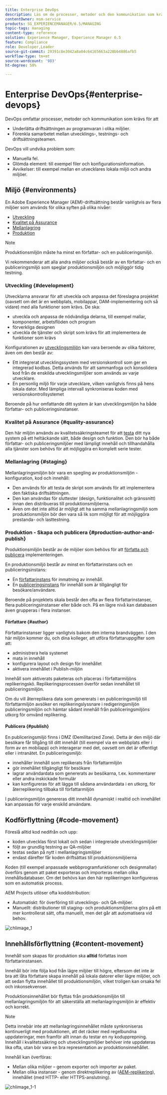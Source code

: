 ```yaml
---
title: Enterprise DevOps
description: Läs om de processer, metoder och den kommunikation som krävs för att underlätta driftsättningen och samarbetet.
contentOwner: msm-service
products: SG_EXPERIENCEMANAGER/6.5/MANAGING
topic-tags: managing
content-type: reference
solution: Experience Manager, Experience Manager 6.5
feature: Compliance
role: Developer,Leader
source-git-commit: 29391c8e3042a8a04c64165663a228bb4886afb5
workflow-type: tm+mt
source-wordcount: '983'
ht-degree: 58%

---
```


# Enterprise DevOps{#enterprise-devops}

DevOps omfattar processer, metoder och kommunikation som krävs för att

* Underlätta driftsättningen av programvaran i olika miljöer.
* Förenkla samarbetet mellan utvecklings-, testnings- och driftsättningsteamen.

DevOps vill undvika problem som:

* Manuella fel.
* Glömda element: till exempel filer och konfigurationsinformation.
* Avvikelser: till exempel mellan en utvecklares lokala miljö och andra miljöer.

## Miljö {#environments}

En Adobe Experience Manager (AEM)-driftsättning består vanligtvis av flera miljöer som används för olika syften på olika nivåer:

* [Utveckling](#development)
* [Kvalitet på Assurance](#quality-assurance)
* [Mellanlagring](#staging)
* [Produktion](#production-author-and-publish)

>[!NOTE]
>
>Produktionsmiljön måste ha minst en författar- och en publiceringsmiljö.
>
>Vi rekommenderar att alla andra miljöer också består av en författar- och en publiceringsmiljö som speglar produktionsmiljön och möjliggör tidig testning.

### Utveckling {#development}

Utvecklarna ansvarar för att utveckla och anpassa det föreslagna projektet (oavsett om det är en webbplats, mobilappar, DAM-implementering och så vidare) med alla funktioner som krävs. De ska:

* utveckla och anpassa de nödvändiga delarna, till exempel mallar, komponenter, arbetsflöden och program
* förverkliga designen
* utveckla de tjänster och skript som krävs för att implementera de funktioner som krävs

Konfigurationen av [utvecklingsmiljön](/help/sites-developing/best-practices.md) kan vara beroende av olika faktorer, även om den består av:

* Ett integrerat utvecklingssystem med versionskontroll som ger en integrerad kodbas. Detta används för att sammanfoga och konsolidera kod från de enskilda utvecklingsmiljöer som används av varje utvecklare.
* En personlig miljö för varje utvecklare, vilken vanligtvis finns på hens lokala dator. Med lämpliga intervall synkroniseras koden med versionskontrollsystemet

Beroende på hur omfattande ditt system är kan utvecklingsmiljön ha både författar- och publiceringsinstanser.

### Kvalitet på Assurance {#quality-assurance}

Den här miljön används av kvalitetssäkringsteamet för att [testa](/help/sites-developing/test-plan.md) ditt nya system på ett heltäckande sätt, både design och funktion. Den bör ha både författar- och publiceringsmiljöer med lämpligt innehåll och tillhandahålla alla tjänster som behövs för att möjliggöra en komplett serie tester.

### Mellanlagring {#staging}

Mellanlagringsmiljön bör vara en spegling av produktionsmiljön - konfiguration, kod och innehåll:

* Den används för att testa de skript som används för att implementera den faktiska driftsättningen.
* Den kan användas för sluttester (design, funktionalitet och gränssnitt) innan den distribueras till produktionsmiljöerna.
* Även om det inte alltid är möjligt att ha samma mellanlagringsmiljö som produktionsmiljön bör den vara så lik som möjligt för att möjliggöra prestanda- och lasttestning.

### Produktion - Skapa och publicera {#production-author-and-publish}

Produktionsmiljön består av de miljöer som behövs för att [författa och publicera](/help/sites-authoring/author.md#concept-of-authoring-and-publishing) implementeringen.

En produktionsmiljö består av minst en författarinstans och en publiceringsinstans:

* En [författarinstans](#author) för inmatning av innehåll.
* En [publiceringsinstans](#publish) för innehåll som är tillgängligt för besökare/användare.

Beroende på projektets skala består den ofta av flera författarinstanser, flera publiceringsinstanser eller både och. På en lägre nivå kan databasen även grupperas i flera instanser.

#### Författare {#author}

Författarinstanser ligger vanligtvis bakom den interna brandväggen. I den här miljön kommer du, och dina kolleger, att utföra författaruppgifter som att:

* administrera hela systemet
* mata in innehåll
* konfigurera layout och design för innehållet
* aktivera innehållet i Publish-miljön

Innehåll som aktiverats paketeras och placeras i författarmiljöns replikeringskö. Replikeringsprocessen överför sedan innehållet till publiceringsmiljön.

Om du vill återreplikera data som genererats i en publiceringsmiljö till författarmiljön avsöker en replikeringslyssnare i redigeringsmiljön publiceringsmiljön och hämtar sådant innehåll från publiceringsmiljöns utkorg för omvänd replikering.

#### Publicera {#publish}

En publiceringsmiljö finns i DMZ (Demilitarized Zone). Detta är den miljö där besökare får tillgång till ditt innehåll (till exempel via en webbplats eller i form av en mobilapp) och interagerar med det, oavsett om det är offentligt eller i intranätet. En publiceringsmiljö:

* innehåller innehåll som replikerats från författarmiljön
* gör innehållet tillgängligt för besökare
* lagrar användardata som genererats av besökarna, t.ex. kommentarer eller andra inskickade formulär
* kan konfigureras för att lägga till sådana användardata i en utkorg, för återreplikering tillbaka till författarmiljön

I publiceringsmiljön genereras ditt innehåll dynamiskt i realtid och innehållet kan anpassas för varje enskild användare.

## Kodförflyttning {#code-movement}

Föreslå alltid kod nedifrån och upp:

* koden utvecklas först lokalt och sedan i integrerade utvecklingsmiljöer
* följt av grundlig testning av QA-miljöer
* testas sedan på nytt i mellanlagringsmiljöer
* endast därefter får koden driftsättas till produktionsmiljöerna

Koden (till exempel anpassade webbprogramfunktioner och designmallar) överförs genom att paket exporteras och importeras mellan olika innehållsdatabaser. Om det behövs kan den här replikeringen konfigureras som en automatisk process.

AEM Projects utlöser ofta koddistribution:

* Automatiskt: för överföring till utvecklings- och QA-miljöer.
* Manuellt: distributioner till staging- och produktionsmiljöerna görs på ett mer kontrollerat sätt, ofta manuellt, men det går att automatisera vid behov.

![chlimage_1](assets/chlimage_1.png)

## Innehållsförflyttning {#content-movement}

Innehåll som skapas för produktion ska **alltid** författas inom författarinstansen.

Innehåll bör inte följa kod från lägre miljöer till högre, eftersom det inte är bra att låta författare skapa innehåll på lokala datorer eller lägre miljöer, och att sedan flytta innehållet till produktionsmiljön, vilket troligen kan orsaka fel och inkonsekvenser.

Produktionsinnehållet bör flyttas från produktionsmiljön till mellanlagringsmiljön för att säkerställa att mellanlagringsmiljön är effektiv och korrekt.

>[!NOTE]
>
>Detta innebär inte att mellanlagringsinnehållet måste synkroniseras kontinuerligt med produktionen, att det räcker med regelbundna uppdateringar, men framför allt innan du testar en ny kodupprepning. Innehåll i kvalitetssäkring och utvecklingsmiljöer behöver inte uppdateras lika ofta, utan bör vara en bra representation av produktionsinnehållet.

Innehåll kan överföras:

* Mellan olika miljöer – genom exporter och importer av paket.
* Mellan olika instanser - genom direktreplikering av ([AEM-replikering](/help/sites-deploying/replication.md)), innehållet (med HTTP- eller HTTPS-anslutning).

![chlimage_1-1](assets/chlimage_1-1.png)
